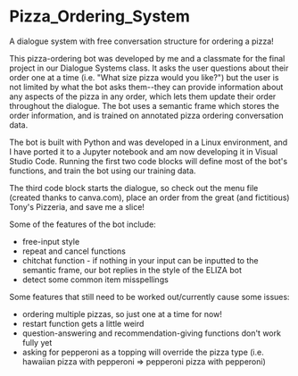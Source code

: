 # Pizza_Ordering_System
A dialogue system with free conversation structure for ordering a pizza!

This pizza-ordering bot was developed by me and a classmate for the final project in our Dialogue Systems class. It asks the user questions about their order one at a time (i.e. "What size pizza would you like?") but the user is not limited by what the bot asks them--they can provide information about any aspects of the pizza in any order, which lets them update their order throughout the dialogue.  The bot uses a semantic frame which stores the order information, and is trained on annotated pizza ordering conversation data.  

The bot is built with Python and was developed in a Linux environment, and I have ported it to a Jupyter notebook and am now developing it in Visual Studio Code.  Running the first two code blocks will define most of the bot's functions, and train the bot using our training data.   

The third code block starts the dialogue, so check out the menu file (created thanks to canva.com), place an order from the great (and fictitious) Tony's Pizzeria, and save me a slice!

Some of the features of the bot include:
  - free-input style
  - repeat and cancel functions
  - chitchat function - if nothing in your input can be inputted to the semantic frame, our bot replies in the style of the ELIZA bot
  - detect some common item misspellings

Some features that still need to be worked out/currently cause some issues:
  - ordering multiple pizzas, so just one at a time for now!
  - restart function gets a little weird
  - question-answering and recommendation-giving functions don't work fully yet
  - asking for pepperoni as a topping will override the pizza type (i.e. hawaiian pizza with pepperoni => pepperoni pizza with pepperoni)
 

